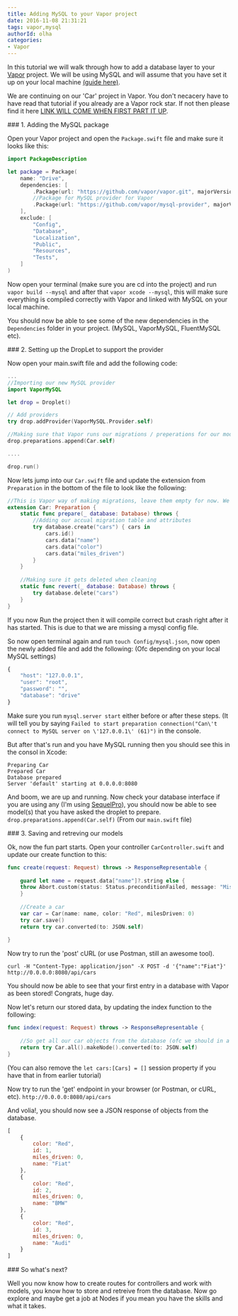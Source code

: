 ```yaml
---
title: Adding MySQL to your Vapor project
date: 2016-11-08 21:31:21
tags: vapor,mysql
authorId: olha
categories:
- Vapor
---
```


In this tutorial we will walk through how to add a database layer to your [Vapor](vapor.codes) project. We will be using MySQL and will assume that you have set it up on your local machine [(guide here)](https://dev.mysql.com/doc/refman/5.6/en/osx-installation-pkg.html).

We are continuing on our 'Car' project in Vapor. You don't necacery have to have read that tutorial if you already are a Vapor rock star. If not then please find it here [LINK WILL COME WHEN FIRST PART IT UP]().

### 1. Adding the MySQL package

Open your Vapor project and open the ```Package.swift``` file and make sure it looks like this:

```swift
import PackageDescription

let package = Package(
    name: "Drive",
    dependencies: [
        .Package(url: "https://github.com/vapor/vapor.git", majorVersion: 1, minor: 1),
        //Package for MySQL provider for Vapor
        .Package(url: "https://github.com/vapor/mysql-provider", majorVersion: 1, minor: 0)
    ],
    exclude: [
        "Config",
        "Database",
        "Localization",
        "Public",
        "Resources",
        "Tests",
    ]
)
```
Now open your terminal (make sure you are cd into the project) and run ```vapor build --mysql``` and after that ```vapor xcode --mysql```, this will make sure everything is compiled correctly with Vapor and linked with MySQL on your local machine.

You should now be able to see some of the new dependencies in the ```Dependencies``` folder in your project. (MySQL, VaporMySQL, FluentMySQL etc).

### 2. Setting up the DropLet to support the provider

Now open your main.swift file and add the following code:

```swift
...
//Importing our new MySQL provider
import VaporMySQL

let drop = Droplet()

// Add providers
try drop.addProvider(VaporMySQL.Provider.self)

//Making sure that Vapor runs our migrations / preperations for our model(s)
drop.preparations.append(Car.self)

....

drop.run()
```
Now lets jump into our ```Car.swift``` file and update the extension from ```Preparation``` in the bottom of the file to look like the following:

```swift
//This is Vapor way of making migrations, leave them empty for now. We will add it later
extension Car: Preparation {
    static func prepare(_ database: Database) throws {
        //Adding our accual migration table and attributes
        try database.create("cars") { cars in
            cars.id()
            cars.data("name")
            cars.data("color")
            cars.data("miles_driven")
        }
    }
    
    //Making sure it gets deleted when cleaning
    static func revert(_ database: Database) throws {
        try database.delete("cars")
    }
}
```

If you now Run the project then it will compile correct but crash right after it has started. This is due to that we are missing a mysql config file.

So now open terminal again and run ```touch Config/mysql.json```, now open the newly added file and add the following: (Ofc depending on your local MySQL settings)

```javascript
{
    "host": "127.0.0.1",
    "user": "root",
    "password": "",
    "database": "drive"
}
```
Make sure you run ```mysql.server start``` either before or after these steps. (It will tell you by saying ```Failed to start preparation
connection("Can\'t connect to MySQL server on \'127.0.0.1\' (61)")``` in the console.

But after that's run and you have MySQL running then you should see this in the consol in Xcode:

```jconsole
Preparing Car
Prepared Car
Database prepared
Server 'default' starting at 0.0.0.0:8080
```
And boom, we are up and running. Now check your database interface if you are using any (I'm using [SequelPro](https://www.sequelpro.com/)), you should now be able to see model(s) that you have asked the droplet to prepare. ```drop.preparations.append(Car.self)``` (From our ```main.swift``` file)

### 3. Saving and retreving our models

Ok, now the fun part starts. Open your controller ```CarController.swift``` and update our create function to this:

```swift
func create(request: Request) throws -> ResponseRepresentable {
        
	guard let name = request.data["name"]?.string else {
	throw Abort.custom(status: Status.preconditionFailed, message: "Missing name")
	}
        
	//Create a car
	var car = Car(name: name, color: "Red", milesDriven: 0)
	try car.save()
	return try car.converted(to: JSON.self)
	
}
```
Now try to run the 'post' cURL (or use Postman, still an awesome tool).

```jconsole
curl -H "Content-Type: application/json" -X POST -d '{"name":"Fiat"}' http://0.0.0.0:8080/api/cars
```

You should now be able to see that your first entry in a database with Vapor as been stored! Congrats, huge day. 

Now let's return our stored data, by updating the index function to the following:

```swift
func index(request: Request) throws -> ResponseRepresentable {
        
	//So get all our car objects from the database (ofc we should in a real world scenario add some pagination), and convert the whole thing into JSON
	return try Car.all().makeNode().converted(to: JSON.self)
}
```

(You can also remove the ```let cars:[Cars] = []``` session property if you have that in from earlier tutorial)

Now try to run the 'get' endpoint in your browser (or Postman, or cURL, etc). ```http://0.0.0.0:8080/api/cars```

And volia!, you should now see a JSON response of objects from the database.

```javascript
[
	{
		color: "Red",
		id: 1,
		miles_driven: 0,
		name: "Fiat"
	},
	{
		color: "Red",
		id: 2,
		miles_driven: 0,
		name: "BMW"
	},
	{
		color: "Red",
		id: 3,
		miles_driven: 0,
		name: "Audi"
	}
]
```

### So what's next?

Well you now know how to create routes for controllers and work with models, you know how to store and retreive from the database. Now go explore and maybe get a job at Nodes if you mean you have the skills and what it takes.